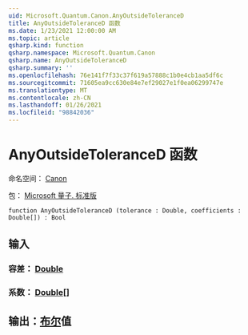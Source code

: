 ```yaml
---
uid: Microsoft.Quantum.Canon.AnyOutsideToleranceD
title: AnyOutsideToleranceD 函数
ms.date: 1/23/2021 12:00:00 AM
ms.topic: article
qsharp.kind: function
qsharp.namespace: Microsoft.Quantum.Canon
qsharp.name: AnyOutsideToleranceD
qsharp.summary: ''
ms.openlocfilehash: 76e141f7f33c37f619a57888c1b0e4cb1aa5df6c
ms.sourcegitcommit: 71605ea9cc630e84e7ef29027e1f0ea06299747e
ms.translationtype: MT
ms.contentlocale: zh-CN
ms.lasthandoff: 01/26/2021
ms.locfileid: "98842036"
---
```

# <a name="anyoutsidetoleranced-function"></a>AnyOutsideToleranceD 函数

命名空间： [Canon](xref:Microsoft.Quantum.Canon)

包： [Microsoft 量子. 标准版](https://nuget.org/packages/Microsoft.Quantum.Standard)




```qsharp
function AnyOutsideToleranceD (tolerance : Double, coefficients : Double[]) : Bool
```


## <a name="input"></a>输入

### <a name="tolerance--double"></a>容差： [Double](xref:microsoft.quantum.lang-ref.double)




### <a name="coefficients--double"></a>系数： [Double](xref:microsoft.quantum.lang-ref.double)[]





## <a name="output--bool"></a>输出：[布尔](xref:microsoft.quantum.lang-ref.bool)值

